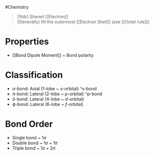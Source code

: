 #Chemistry

> [!tldr] Shared [[Electron]]  
> (Generally) fill the outermost [[Electron Shell]] (see [[Octet rule]])

# Properties

- [[Bond Dipole Moment]] ~ Bond polarity

# Classification

- $\sigma$-bond: Axial (1-lobe ~ $s$-orbital) ^s-bond
- $\pi$-bond: Lateral (2-lobe ~ $p$-orbital) ^p-bond
- $\delta$-bond: Lateral (4-lobe ~ $d$-orbital)
- $\phi$-bond: Lateral (6-lobe ~ $f$-orbital)

# Bond Order

- Single bond ~ $1\sigma$
- Double bond ~ $1\sigma+1\pi$
- Triple bond ~ $1\sigma+2\pi$
